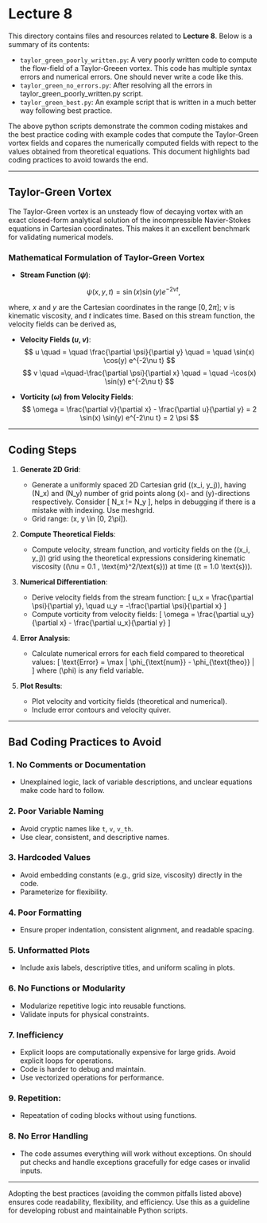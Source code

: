 # Lecture 8

This directory contains files and resources related to **Lecture 8**. Below is a summary of its contents:

- `taylor_green_poorly_written.py`: A very poorly written code to compute the flow-field of a Taylor-Greeen vortex. This code has multiple syntax errors and numerical errors. One should never write a code like this.
- `taylor_green_no_errors.py`: After resolving all the errors in taylor_green_poorly_written.py script.
- `taylor_green_best.py`: An example script that is written in a much better way following best practice.

The above python scripts demonstrate the common coding mistakes and the best practice coding with example codes that compute the Taylor-Green vortex fields and copares the numerically computed fields with repect to the values obtained from theoretical equations. This document highlights bad coding practices to avoid towards the end.

---

## Taylor-Green Vortex

The Taylor-Green vortex is an unsteady flow of decaying vortex with an exact closed-form analytical solution of the incompressible Navier-Stokes equations in Cartesian coordinates. This makes it an excellent benchmark for validating numerical models.

### Mathematical Formulation of Taylor-Green Vortex

- **Stream Function \($\psi$\)**:
```math
  \psi(x, y, t) = \sin(x) \sin(y) e^{-2\nu t} ,
```
  where, $x$ and $y$ are the Cartesian coordinates in the range $[0, 2\pi]$; $\nu$ is kinematic viscosity, and $t$ indicates time. Based on this stream function, the velocity fields can be derived as,

- **Velocity Fields \($u, v$\)**:
  $$ u \quad = \quad \frac{\partial \psi}{\partial y} \quad = \quad \sin(x) \cos(y) e^{-2\nu t} $$
  $$ v \quad =\quad-\frac{\partial \psi}{\partial x} \quad = \quad -\cos(x) \sin(y) e^{-2\nu t} $$

- **Vorticity ($\omega$) from Velocity Fields**:
  $$ \omega = \frac{\partial v}{\partial x} - \frac{\partial u}{\partial y} = 2 \sin(x) \sin(y) e^{-2\nu t} = 2 \psi $$

---

## Coding Steps

1. **Generate 2D Grid**:
   - Generate a uniformly spaced 2D Cartesian grid \((x_i, y_j)\), having \(N_x\) and \(N_y\) number of grid points along \(x\)- and \(y\)-directions respectively. Consider \[ N_x != N_y \], helps in debugging if there is a mistake with indexing. Use meshgrid.
   - Grid range: \(x, y \in [0, 2\pi]\).

2. **Compute Theoretical Fields**:
   - Compute velocity, stream function, and vorticity fields on the \((x_i, y_j)\) grid using the theoretical expressions considering kinematic viscosity (\(\nu = 0.1 \, \text{m}^2/\text{s}\)) at time (\(t = 1.0 \text{s}\)).

3. **Numerical Differentiation**:
   - Derive velocity fields from the stream function:
     \[
     u_x = \frac{\partial \psi}{\partial y}, \quad u_y = -\frac{\partial \psi}{\partial x}
     \]
   - Compute vorticity from velocity fields:
     \[
     \omega = \frac{\partial u_y}{\partial x} - \frac{\partial u_x}{\partial y}
     \]

4. **Error Analysis**:
   - Calculate numerical errors for each field compared to theoretical values:
     \[
     \text{Error} = \max | \phi_{\text{num}} - \phi_{\text{theo}} |
     \]
     where \(\phi\) is any field variable.

5. **Plot Results**:
   - Plot velocity and vorticity fields (theoretical and numerical).
   - Include error contours and velocity quiver.

---

## Bad Coding Practices to Avoid

### 1. **No Comments or Documentation**
   - Unexplained logic, lack of variable descriptions, and unclear equations make code hard to follow.

### 2. **Poor Variable Naming**
   - Avoid cryptic names like `t`, `v`, `v_th`.
   - Use clear, consistent, and descriptive names.

### 3. **Hardcoded Values**
   - Avoid embedding constants (e.g., grid size, viscosity) directly in the code.
   - Parameterize for flexibility.

### 4. **Poor Formatting**
   - Ensure proper indentation, consistent alignment, and readable spacing.

### 5. **Unformatted Plots**
   - Include axis labels, descriptive titles, and uniform scaling in plots.

### 6. **No Functions or Modularity**
   - Modularize repetitive logic into reusable functions.
   - Validate inputs for physical constraints.

### 7. **Inefficiency**
   - Explicit loops are computationally expensive for large grids. Avoid explicit loops for operations.
   - Code is harder to debug and maintain.
   - Use vectorized operations for performance.

### 9. **Repetition:**
   - Repeatation of coding blocks without using functions.

### 8. **No Error Handling**
   - The code assumes everything will work without exceptions. On should put checks and handle exceptions gracefully for edge cases or invalid inputs.

---

Adopting the best practices (avoiding the common pitfalls listed above) ensures code readability, flexibility, and efficiency. Use this as a guideline for developing robust and maintainable Python scripts.
